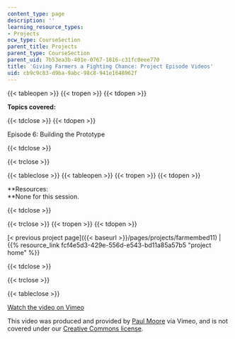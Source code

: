 ```yaml
---
content_type: page
description: ''
learning_resource_types:
- Projects
ocw_type: CourseSection
parent_title: Projects
parent_type: CourseSection
parent_uid: 7b53ea3b-401e-0767-1816-c31fc0eee770
title: 'Giving Farmers a Fighting Chance: Project Episode Videos'
uid: cb9c9c83-d9ba-9abc-98c8-941e1648962f
---
```


{{< tableopen >}}
{{< tropen >}}
{{< tdopen >}}


**Topics covered:**


{{< tdclose >}}
{{< tdopen >}}


Episode 6: Building the Prototype


{{< tdclose >}}

{{< trclose >}}

{{< tableclose >}}
{{< tableopen >}}
{{< tropen >}}
{{< tdopen >}}


**Resources:  
**None for this session.


{{< tdclose >}}

{{< trclose >}}
{{< tropen >}}
{{< tdopen >}}


[\< previous project page]({{< baseurl >}}/pages/projects/farmembed11) | {{% resource_link fcf4e5d3-429e-556d-e543-bd11a85a57b5 "project home" %}}


{{< tdclose >}}

{{< trclose >}}

{{< tableclose >}}

[Watch the video on Vimeo](http://vimeo.com/moogaloop.swf?clip_id=2273632&server=vimeo.com&show_title=0&show_byline=0&show_portrait=0&color=&fullscreen=0&group_id=)

This video was produced and provided by [Paul Moore](http://vimeo.com/user3686080) via Vimeo, and is not covered under our [Creative Commons license](/terms/#cc).